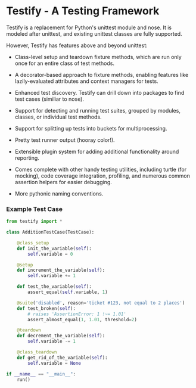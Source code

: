 # Testify - A Testing Framework

Testify is a replacement for Python's unittest module and nose. It is modeled
after unittest, and existing unittest classes are fully supported.

However, Testify has features above and beyond unittest:

  - Class-level setup and teardown fixture methods, which are run only once for
    an entire class of test methods.

  - A decorator-based approach to fixture methods, enabling features like
    lazily-evaluated attributes and context managers for tests.

  - Enhanced test discovery. Testify can drill down into packages to find test
    cases (similiar to nose).

  - Support for detecting and running test suites, grouped by modules,
    classes, or individual test methods.

  - Support for splitting up tests into buckets for multiprocessing.

  - Pretty test runner output (hooray color!).

  - Extensible plugin system for adding additional functionality around
    reporting.

  - Comes complete with other handy testing utilities, including turtle (for
    mocking), code coverage integration, profiling, and numerous common
    assertion helpers for easier debugging.

  - More pythonic naming conventions.

### Example Test Case

```python
from testify import *

class AdditionTestCase(TestCase):

    @class_setup
    def init_the_variable(self):
        self.variable = 0

    @setup
    def increment_the_variable(self):
        self.variable += 1

    def test_the_variable(self):
        assert_equal(self.variable, 1)

    @suite('disabled', reason='ticket #123, not equal to 2 places')
    def test_broken(self):
        # raises 'AssertionError: 1 !~= 1.01'
        assert_almost_equal(1, 1.01, threshold=2)

    @teardown
    def decrement_the_variable(self):
        self.variable -= 1

    @class_teardown
    def get_rid_of_the_variable(self):
        self.variable = None

if __name__ == "__main__":
    run()
```

